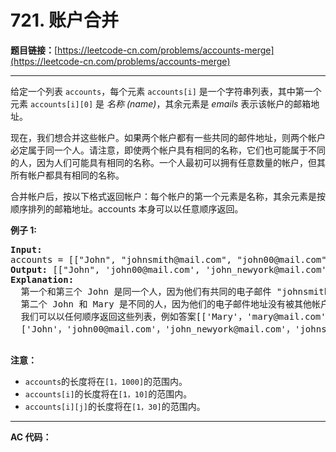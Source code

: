 # 721. 账户合并

**题目链接：**[https://leetcode-cn.com/problems/accounts-merge](https://leetcode-cn.com/problems/accounts-merge)

---

<div class="content__1Y2H">
 <div class="notranslate">
  <p>给定一个列表 <code>accounts</code>，每个元素 <code>accounts[i]</code>&nbsp;是一个字符串列表，其中第一个元素 <code>accounts[i][0]</code>&nbsp;是&nbsp;<em>名称 (name)</em>，其余元素是 <em>emails </em>表示该帐户的邮箱地址。</p> 
  <p>现在，我们想合并这些帐户。如果两个帐户都有一些共同的邮件地址，则两个帐户必定属于同一个人。请注意，即使两个帐户具有相同的名称，它们也可能属于不同的人，因为人们可能具有相同的名称。一个人最初可以拥有任意数量的帐户，但其所有帐户都具有相同的名称。</p> 
  <p>合并帐户后，按以下格式返回帐户：每个帐户的第一个元素是名称，其余元素是按顺序排列的邮箱地址。accounts 本身可以以任意顺序返回。</p> 
  <p><strong>例子 1:</strong></p> 
  <pre class="language-text"><strong>Input:</strong> 
accounts = [["John", "johnsmith@mail.com", "john00@mail.com"], ["John", "johnnybravo@mail.com"], ["John", "johnsmith@mail.com", "john_newyork@mail.com"], ["Mary", "mary@mail.com"]]
<strong>Output:</strong> [["John", 'john00@mail.com', 'john_newyork@mail.com', 'johnsmith@mail.com'],  ["John", "johnnybravo@mail.com"], ["Mary", "mary@mail.com"]]
<strong>Explanation:</strong> 
  第一个和第三个 John 是同一个人，因为他们有共同的电子邮件 "johnsmith@mail.com"。 
  第二个 John 和 Mary 是不同的人，因为他们的电子邮件地址没有被其他帐户使用。
  我们可以以任何顺序返回这些列表，例如答案[['Mary'，'mary@mail.com']，['John'，'johnnybravo@mail.com']，
  ['John'，'john00@mail.com'，'john_newyork@mail.com'，'johnsmith@mail.com']]仍然会被接受。

</pre> 
  <p><strong>注意：</strong></p> 
  <ul> 
   <li><code>accounts</code>的长度将在<code>[1，1000]</code>的范围内。</li> 
   <li><code>accounts[i]</code>的长度将在<code>[1，10]</code>的范围内。</li> 
   <li><code>accounts[i][j]</code>的长度将在<code>[1，30]</code>的范围内。</li> 
  </ul> 
 </div>
</div>

---

**AC 代码：**

```java

```